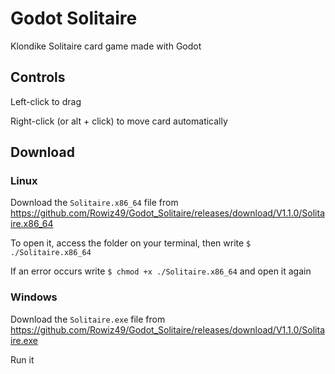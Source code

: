 # Godot Solitaire
Klondike Solitaire card game made with Godot

## Controls

Left-click to drag

Right-click (or alt + click) to move card automatically

## Download

### Linux

Download the `Solitaire.x86_64` file from https://github.com/Rowiz49/Godot_Solitaire/releases/download/V1.1.0/Solitaire.x86_64

To open it, access the folder on your terminal, then write `$ ./Solitaire.x86_64`

If an error occurs write `$ chmod +x ./Solitaire.x86_64` and open it again

### Windows

Download the `Solitaire.exe` file from https://github.com/Rowiz49/Godot_Solitaire/releases/download/V1.1.0/Solitaire.exe

Run it

